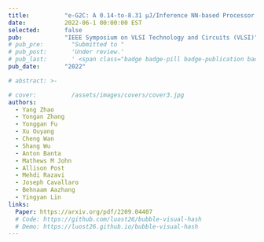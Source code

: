 ```yaml
---
title:          "e-G2C: A 0.14-to-8.31 µJ/Inference NN-based Processor with Continuous On-chip Adaptation for Anomaly Detection and ECG Conversion from EGM"
date:           2022-06-1 00:00:00 EST
selected:       false
pub:            "IEEE Symposium on VLSI Technology and Circuits (VLSI)"
# pub_pre:        "Submitted to "
# pub_post:       'Under review.'
# pub_last:       ' <span class="badge badge-pill badge-publication badge-success">Spotlight</span>'
pub_date:       "2022"

# abstract: >-

# cover:          /assets/images/covers/cover3.jpg
authors:
  - Yang Zhao 
  - Yongan Zhang 
  - Yonggan Fu 
  - Xu Ouyang 
  - Cheng Wan 
  - Shang Wu 
  - Anton Banta 
  - Mathews M John 
  - Allison Post 
  - Mehdi Razavi 
  - Joseph Cavallaro 
  - Behnaam Aazhang 
  - Yingyan Lin
links:
  Paper: https://arxiv.org/pdf/2209.04407
  # Code: https://github.com/luost26/bubble-visual-hash
  # Demo: https://luost26.github.io/bubble-visual-hash
---
```

